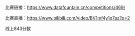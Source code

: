 比赛链接：https://www.datafountain.cn/competitions/469/

比赛直播：https://www.bilibili.com/video/BV1mf4y1q7az?p=2

线上843分数
